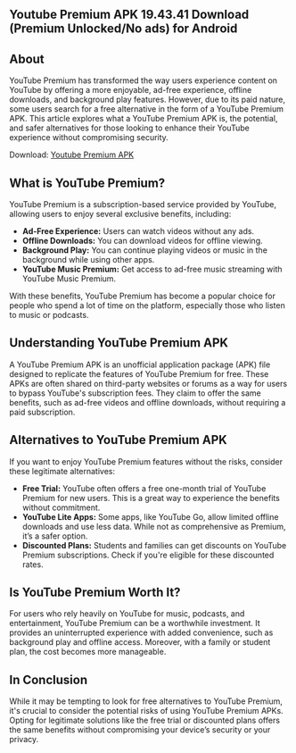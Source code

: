 <h2>Youtube Premium APK 19.43.41 Download (Premium Unlocked/No ads) for Android</h2>
<h2>About</h2>
<p>YouTube Premium has transformed the way users experience content on YouTube by offering a more enjoyable, ad-free experience, offline downloads, and background play features. However, due to its paid nature, some users search for a free alternative in the form of a YouTube Premium APK. This article explores what a YouTube Premium APK is, the potential, and safer alternatives for those looking to enhance their YouTube experience without compromising security.</p>
<p>Download:&nbsp;<a href="https://modfyp.com/youtube/">Youtube Premium APK</a></p>
<h2>What is YouTube Premium?</h2>
<p>YouTube Premium is a subscription-based service provided by YouTube, allowing users to enjoy several exclusive benefits, including:</p>
<ul>
<li><strong>Ad-Free Experience:</strong> Users can watch videos without any ads.</li>
<li><strong>Offline Downloads:</strong> You can download videos for offline viewing.</li>
<li><strong>Background Play:</strong> You can continue playing videos or music in the background while using other apps.</li>
<li><strong>YouTube Music Premium:</strong> Get access to ad-free music streaming with YouTube Music Premium.</li>
</ul>
<p>With these benefits, YouTube Premium has become a popular choice for people who spend a lot of time on the platform, especially those who listen to music or podcasts.</p>
<h2>Understanding YouTube Premium APK</h2>
<p>A YouTube Premium APK is an unofficial application package (APK) file designed to replicate the features of YouTube Premium for free. These APKs are often shared on third-party websites or forums as a way for users to bypass YouTube's subscription fees. They claim to offer the same benefits, such as ad-free videos and offline downloads, without requiring a paid subscription.</p>
<h2>Alternatives to YouTube Premium APK</h2>
<p>If you want to enjoy YouTube Premium features without the risks, consider these legitimate alternatives:</p>
<ul>
<li><strong>Free Trial:</strong> YouTube often offers a free one-month trial of YouTube Premium for new users. This is a great way to experience the benefits without commitment.</li>
<li><strong>YouTube Lite Apps:</strong> Some apps, like YouTube Go, allow limited offline downloads and use less data. While not as comprehensive as Premium, it&rsquo;s a safer option.</li>
<li><strong>Discounted Plans:</strong> Students and families can get discounts on YouTube Premium subscriptions. Check if you're eligible for these discounted rates.</li>
</ul>
<h2>Is YouTube Premium Worth It?</h2>
<p>For users who rely heavily on YouTube for music, podcasts, and entertainment, YouTube Premium can be a worthwhile investment. It provides an uninterrupted experience with added convenience, such as background play and offline access. Moreover, with a family or student plan, the cost becomes more manageable.</p>
<h2>In Conclusion</h2>
<p>While it may be tempting to look for free alternatives to YouTube Premium, it's crucial to consider the potential risks of using YouTube Premium APKs. Opting for legitimate solutions like the free trial or discounted plans offers the same benefits without compromising your device&rsquo;s security or your privacy.</p>
<p>&nbsp;</p>
<p>&nbsp;</p>
